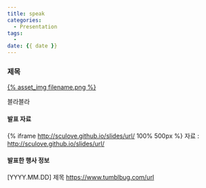 ```yaml
---
title: speak
categories:
  - Presentation
tags:
  -
date: {{ date }}
---
```


### 제목

[{% asset_img filename.png %}]()

블라블라

#### 발표 자료

{% iframe http://sculove.github.io/slides/url/ 100% 500px %}
자료 : http://sculove.github.io/slides/url/

#### 발표한 행사 정보

[YYYY.MM.DD] 제목 https://www.tumblbug.com/url
